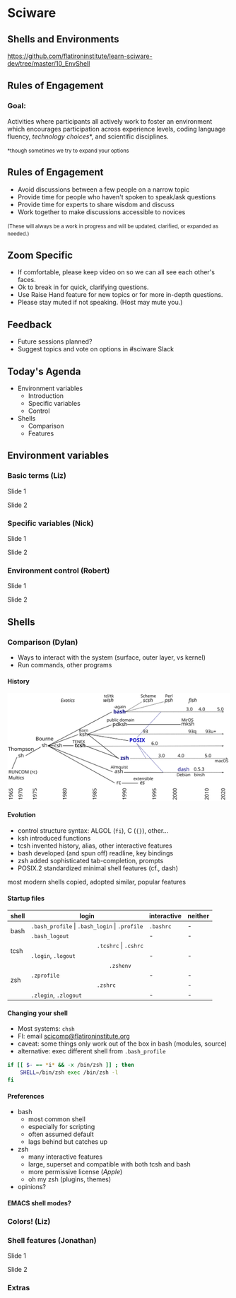 # Sciware

## Shells and Environments

https://github.com/flatironinstitute/learn-sciware-dev/tree/master/10_EnvShell


## Rules of Engagement

### Goal: 

Activities where participants all actively work to foster an environment which encourages participation across experience levels, coding language fluency, *technology choices*\*, and scientific disciplines.

<small>\*though sometimes we try to expand your options</small>


## Rules of Engagement

- Avoid discussions between a few people on a narrow topic
- Provide time for people who haven't spoken to speak/ask questions
- Provide time for experts to share wisdom and discuss 
- Work together to make discussions accessible to novices

<small>
(These will always be a work in progress and will be updated, clarified, or expanded as needed.)
</small>


## Zoom Specific 

- If comfortable, please keep video on so we can all see each other's faces.
- Ok to break in for quick, clarifying questions.
- Use Raise Hand feature for new topics or for more in-depth questions.
- Please stay muted if not speaking. (Host may mute you.)


## Feedback

- Future sessions planned?
- Suggest topics and vote on options in #sciware Slack



## Today's Agenda

- Environment variables
    - Introduction
    - Specific variables
    - Control
- Shells
    - Comparison
    - Features



## Environment variables


### Basic terms (Liz)

Slide 1


Slide 2



### Specific variables (Nick)

Slide 1


Slide 2



### Environment control (Robert)

Slide 1


Slide 2



## Shells

### Comparison (Dylan)

- Ways to interact with the system (surface, outer layer, vs kernel)
- Run commands, other programs


#### History

<img src="img/evolve.svg" width="1000" style="border:0;box-shadow:none">


#### Evolution

- control structure syntax: ALGOL (`fi`), C (`{}`), other...
- ksh introduced functions
- tcsh invented history, alias, other interactive features
- bash developed (and spun off) readline, key bindings
- zsh added sophisticated tab-completion, prompts
- POSIX.2 standardized minimal shell features (cf., dash)

most modern shells copied, adopted similar, popular features


#### Startup files

<table>
<thead><tr><th>shell</th><th>login</th><th>interactive</th><th>neither</th></tr></thead>
<tbody>
<tr><td rowspan='2'>bash</td><td><code>.bash_profile</code> | <code>.bash_login</code> | <code>.profile</code></td><td><code>.bashrc</code></td><td>-</td></tr>
<tr>   <td><code>.bash_logout</code></td><td>-</td><td>-</td></tr>
<tr><td rowspan='2'>tcsh</td><td colspan='3' style="text-align: center;"><code>.tcshrc</code> | <code>.cshrc</code></td></tr>
<tr>   <td><code>.login</code>, <code>.logout</code></td><td>-</td><td>-</td></tr>
<tr><td rowspan='4'>zsh</td><td colspan='3' style="text-align: center;"><code>.zshenv</code></td></tr>
<tr>   <td><code>.zprofile</code></td><td>-</td><td>-</td></tr>
<tr>   <td colspan='2' style="text-align: center;"><code>.zshrc</code></td><td>-</td></tr>
<tr>   <td><code>.zlogin</code>, <code>.zlogout</code></td><td>-</td><td>-</td></tr>
</tbody>
</table>


#### Changing your shell

- Most systems: `chsh`
- FI: email scicomp@flatironinstitute.org
- caveat: some things only work out of the box in bash (modules, source)
- alternative: exec different shell from `.bash_profile`

```sh
if [[ $- == *i* && -x /bin/zsh ]] ; then
	SHELL=/bin/zsh exec /bin/zsh -l
fi
```


#### Preferences

- bash
   - most common shell
   - especially for scripting
   - often assumed default
   - lags behind but catches up
- zsh
   - many interactive features
   - large, superset and compatible with both tcsh and bash
   - more permissive license (*Apple*)
   - oh my zsh (plugins, themes)
- opinions?


#### EMACS shell modes?



### Colors! (Liz)



### Shell features (Jonathan)

Slide 1


Slide 2



### Extras
